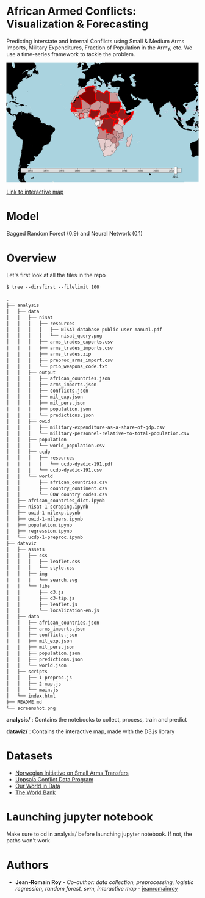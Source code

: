 # African Armed Conflicts: Visualization & Forecasting

Predicting Interstate and Internal Conflicts using Small & Medium Arms Imports, Military Expenditures, Fraction of Population in the Army, etc. We use a time-series framework to tackle the problem.

![Screenshot](screenshot.png)

[Link to interactive map](http://jeanromainroy.com/dataviz_armed_conflict.html)

# Model

Bagged Random Forest (0.9) and Neural Network (0.1)



# Overview

Let's first look at all the files in the repo

	$ tree --dirsfirst --filelimit 100

	.
	├── analysis
	│   ├── data
	│   │   ├── nisat
	│   │   │   ├── resources
	│   │   │   │   ├── NISAT database public user manual.pdf
	│   │   │   │   └── nisat_query.png
	│   │   │   ├── arms_trades_exports.csv
	│   │   │   ├── arms_trades_imports.csv
	│   │   │   ├── arms_trades.zip
	│   │   │   ├── preproc_arms_import.csv
	│   │   │   └── prio_weapons_code.txt
	│   │   ├── output
	│   │   │   ├── african_countries.json
	│   │   │   ├── arms_imports.json
	│   │   │   ├── conflicts.json
	│   │   │   ├── mil_exp.json
	│   │   │   ├── mil_pers.json
	│   │   │   ├── population.json
	│   │   │   └── predictions.json
	│   │   ├── owid
	│   │   │   ├── military-expenditure-as-a-share-of-gdp.csv
	│   │   │   └── military-personnel-relative-to-total-population.csv
	│   │   ├── population
	│   │   │   └── world_population.csv
	│   │   ├── ucdp
	│   │   │   ├── resources
	│   │   │   │   └── ucdp-dyadic-191.pdf
	│   │   │   └── ucdp-dyadic-191.csv
	│   │   └── world
	│   │       ├── african_countries.csv
	│   │       ├── country_continent.csv
	│   │       └── COW country codes.csv
	│   ├── african_countries_dict.ipynb
	│   ├── nisat-1-scraping.ipynb
	│   ├── owid-1-milexp.ipynb
	│   ├── owid-1-milpers.ipynb
	│   ├── population.ipynb
	│   ├── regression.ipynb
	│   └── ucdp-1-preproc.ipynb
	├── dataviz
	│   ├── assets
	│   │   ├── css
	│   │   │   ├── leaflet.css
	│   │   │   └── style.css
	│   │   ├── img
	│   │   │   └── search.svg
	│   │   └── libs
	│   │       ├── d3.js
	│   │       ├── d3-tip.js
	│   │       ├── leaflet.js
	│   │       └── localization-en.js
	│   ├── data
	│   │   ├── african_countries.json
	│   │   ├── arms_imports.json
	│   │   ├── conflicts.json
	│   │   ├── mil_exp.json
	│   │   ├── mil_pers.json
	│   │   ├── population.json
	│   │   ├── predictions.json
	│   │   └── world.json
	│   ├── scripts
	│   │   ├── 1-preproc.js
	│   │   ├── 2-map.js
	│   │   └── main.js
	│   └── index.html
	├── README.md
	└── screenshot.png



**analysis/** : Contains the notebooks to collect, process, train and predict

**dataviz/** : Contains the interactive map, made with the D3.js library


# Datasets

- [Norwegian Initiative on Small Arms Transfers](http://nisat.prio.org/Trade-Database/Researchers-Database/)
- [Uppsala Conflict Data Program](https://ucdp.uu.se/downloads/)
- [Our World in Data](https://ourworldindata.org/military-spending#data-sources)
- [The World Bank](https://data.worldbank.org/indicator/sp.pop.totl)

# Launching jupyter notebook

Make sure to cd in analysis/ before launching jupyter notebook. If not, the paths won't work


# Authors

* **Jean-Romain Roy** - *Co-author: data collection, preprocessing, logistic regression, random forest, svm, interactive map* - [jeanromainroy](https://github.com/jeanromainroy)
